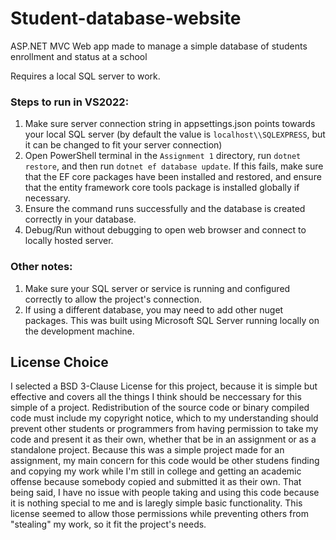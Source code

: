# Student-database-website
ASP.NET MVC Web app made to manage a simple database of students enrollment and status at a school


Requires a local SQL server to work.

### Steps to run in VS2022:
1. Make sure server connection string in appsettings.json points towards your local SQL server (by default the value is `localhost\\SQLEXPRESS`, but it can be changed to fit your server connection)
2. Open PowerShell terminal in the `Assignment 1` directory, run `dotnet restore`, and then run `dotnet ef database update`. If this fails, make sure that the EF core packages have been installed and restored, and ensure that the entity framework core tools package is installed globally if necessary.
3. Ensure the command runs successfully and the database is created correctly in your database.
4. Debug/Run without debugging to open web browser and connect to locally hosted server.

### Other notes:
1. Make sure your SQL server or service is running and configured correctly to allow the project's connection.
2. If using a different database, you may need to add other nuget packages. This was built using Microsoft SQL Server running locally on the development machine.


## License Choice
I selected a BSD 3-Clause License for this project, because it is simple but effective and covers all the things I think should be neccessary for this simple of a project.
Redistribution of the source code or binary compiled code must include my copyright notice, which to my understanding should prevent other students or programmers from having permission to take my code and present it as their own, whether that be in an assignment or as a standalone project. Because this was a simple project made for an assignment, my main concern for this code would be other studens finding and copying my work while I'm still in college and getting an academic offense because somebody copied and submitted it as their own. That being said, I have no issue with people taking and using this code because it is nothing special to me and is laregly simple basic functionality. 
This license seemed to allow those permissions while preventing others from "stealing" my work, so it fit the project's needs.
